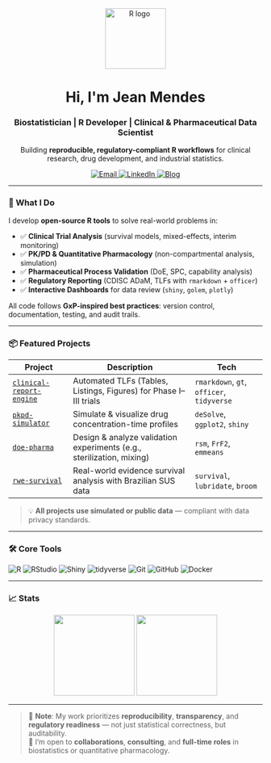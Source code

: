 <!-- 
  Hi there! 👋 This is the profile README for Jean Mendes.
  Focused on R-powered solutions for biostatistics, clinical trials, and industry analytics.
-->

<div align="center">
  <img src="https://www.r-project.org/logo/Rlogo.svg" width="120" alt="R logo">
  <h1>Hi, I'm Jean Mendes</h1>
  <h3>Biostatistician | R Developer | Clinical & Pharmaceutical Data Scientist</h3>
  
  <p>
    Building <b>reproducible, regulatory-compliant R workflows</b> for clinical research, drug development, and industrial statistics.
  </p>
  
  <a href="mailto:jeanmlv.dev@gmail.com">
    <img src="https://img.shields.io/badge/Email-D14836?style=for-the-badge&logo=gmail&logoColor=white" alt="Email">
  </a>
  <a href="https://linkedin.com/in/jean-mendes-0a455680">
    <img src="https://img.shields.io/badge/LinkedIn-0077B5?style=for-the-badge&logo=linkedin&logoColor=white" alt="LinkedIn">
  </a>
  <a href="https://rforbio.github.io">
    <img src="https://img.shields.io/badge/Blog-2088FF?style=for-the-badge&logo=r&logoColor=white" alt="Blog">
  </a>
</div>

---

### 🔬 What I Do
I develop **open-source R tools** to solve real-world problems in:
- ✅ **Clinical Trial Analysis** (survival models, mixed-effects, interim monitoring)  
- ✅ **PK/PD & Quantitative Pharmacology** (non-compartmental analysis, simulation)  
- ✅ **Pharmaceutical Process Validation** (DoE, SPC, capability analysis)  
- ✅ **Regulatory Reporting** (CDISC ADaM, TLFs with `rmarkdown` + `officer`)  
- ✅ **Interactive Dashboards** for data review (`shiny`, `golem`, `plotly`)

All code follows **GxP-inspired best practices**: version control, documentation, testing, and audit trails.

---

### 📦 Featured Projects

| Project | Description | Tech |
|--------|------------|------|
| [`clinical-report-engine`](https://github.com/rforbio/clinical-report-engine) | Automated TLFs (Tables, Listings, Figures) for Phase I–III trials | `rmarkdown`, `gt`, `officer`, `tidyverse` |
| [`pkpd-simulator`](https://github.com/rforbio/pkpd-simulator) | Simulate & visualize drug concentration-time profiles | `deSolve`, `ggplot2`, `shiny` |
| [`doe-pharma`](https://github.com/rforbio/doe-pharma) | Design & analyze validation experiments (e.g., sterilization, mixing) | `rsm`, `FrF2`, `emmeans` |
| [`rwe-survival`](https://github.com/rforbio/rwe-survival) | Real-world evidence survival analysis with Brazilian SUS data | `survival`, `lubridate`, `broom` |

> 💡 **All projects use simulated or public data** — compliant with data privacy standards.

---

### 🛠️ Core Tools
<p align="left">
  <img src="https://img.shields.io/badge/R-276DC3?style=flat&logo=r&logoColor=white" alt="R">
  <img src="https://img.shields.io/badge/RStudio-75AADB?style=flat&logo=rstudio&logoColor=white" alt="RStudio">
  <img src="https://img.shields.io/badge/Shiny-38A1DB?style=flat&logo=r&logoColor=white" alt="Shiny">
  <img src="https://img.shields.io/badge/tidyverse-1A1A1A?style=flat&logo=r&logoColor=white" alt="tidyverse">
  <img src="https://img.shields.io/badge/Git-F05032?style=flat&logo=git&logoColor=white" alt="Git">
  <img src="https://img.shields.io/badge/GitHub-181717?style=flat&logo=github&logoColor=white" alt="GitHub">
  <img src="https://img.shields.io/badge/Docker-2496ED?style=flat&logo=docker&logoColor=white" alt="Docker">
</p>

---

### 📈 Stats
<div align="center">
  <img height="160em" src="https://github-readme-stats.vercel.app/api?username=rforbio&show_icons=true&theme=dark&count_private=true" />
  <img height="160em" src="https://github-readme-stats.vercel.app/api/top-langs/?username=rforbio&layout=compact&theme=dark" />
</div>

---

> 🔐 **Note**: My work prioritizes **reproducibility**, **transparency**, and **regulatory readiness** — not just statistical correctness, but auditability.  
> 🌱 I’m open to **collaborations**, **consulting**, and **full-time roles** in biostatistics or quantitative pharmacology.
